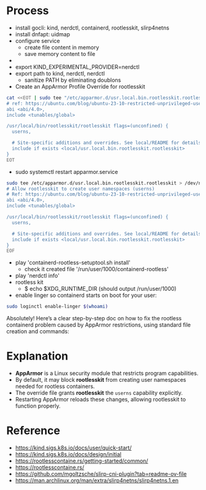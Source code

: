 # Process
- install gocli: kind, nerdctl, containerd, rootlesskit, slirp4netns
- install dnfapt: uidmap
- configure service
  - create file content in memory
  - save memory content to file
-   
- export KIND_EXPERIMENTAL_PROVIDER=nerdctl
- export path to kind, nerdctl, nerdctl
  - sanitize PATH by eliminating doublons
-  Create an AppArmor Profile Override for rootlesskit
```bash
cat <<EOT | sudo tee "/etc/apparmor.d/usr.local.bin.rootlesskit.rootlesskit"
# ref: https://ubuntu.com/blog/ubuntu-23-10-restricted-unprivileged-user-namespaces
abi <abi/4.0>,
include <tunables/global>

/usr/local/bin/rootlesskit/rootlesskit flags=(unconfined) {
  userns,

  # Site-specific additions and overrides. See local/README for details.
  include if exists <local/usr.local.bin.rootlesskit.rootlesskit>
}
EOT
```
- sudo systemctl restart apparmor.service

```bash
sudo tee /etc/apparmor.d/usr.local.bin.rootlesskit.rootlesskit > /dev/null <<EOF
# Allow rootlesskit to create user namespaces (userns)
# Ref: https://ubuntu.com/blog/ubuntu-23-10-restricted-unprivileged-user-namespaces
abi <abi/4.0>,
include <tunables/global>

/usr/local/bin/rootlesskit/rootlesskit flags=(unconfined) {
  userns,

  # Site-specific additions and overrides. See local/README for details.
  include if exists <local/usr.local.bin.rootlesskit.rootlesskit>
}
EOF

```
- play 'containerd-rootless-setuptool.sh install'
	- check it created file '/run/user/1000/containerd-rootless'
- play 'nerdctl info'
- rootless kit
  - $ echo $XDG_RUNTIME_DIR (should output /run/user/1000)
- enable linger so containerd starts on boot for your user:
```bash
sudo loginctl enable-linger $(whoami)
```
	

Absolutely! Here’s a clear step-by-step doc on how to fix the rootless containerd problem caused by AppArmor restrictions, using standard file creation and commands:

# Explanation

* **AppArmor** is a Linux security module that restricts program capabilities.
* By default, it may block **rootlesskit** from creating user namespaces needed for rootless containers.
* The override file grants **rootlesskit** the `userns` capability explicitly.
* Restarting AppArmor reloads these changes, allowing rootlesskit to function properly.



# Reference
- https://kind.sigs.k8s.io/docs/user/quick-start/
- https://kind.sigs.k8s.io/docs/design/initial
- https://rootlesscontaine.rs/getting-started/common/
- https://rootlesscontaine.rs/
- https://github.com/mgoltzsche/slirp-cni-plugin?tab=readme-ov-file
- https://man.archlinux.org/man/extra/slirp4netns/slirp4netns.1.en